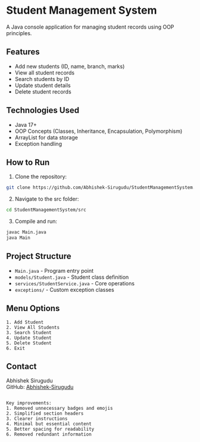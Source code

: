 # Student Management System

A Java console application for managing student records using OOP principles.

## Features

- Add new students (ID, name, branch, marks)
- View all student records
- Search students by ID
- Update student details
- Delete student records

## Technologies Used

- Java 17+
- OOP Concepts (Classes, Inheritance, Encapsulation, Polymorphism)
- ArrayList for data storage
- Exception handling

## How to Run

1. Clone the repository:
```bash
git clone https://github.com/Abhishek-Sirugudu/StudentManagementSystem.git
```

2. Navigate to the src folder:
```bash
cd StudentManagementSystem/src
```

3. Compile and run:
```bash
javac Main.java
java Main
```

## Project Structure

- `Main.java` - Program entry point
- `models/Student.java` - Student class definition
- `services/StudentService.java` - Core operations
- `exceptions/` - Custom exception classes

## Menu Options

```
1. Add Student
2. View All Students
3. Search Student
4. Update Student
5. Delete Student
6. Exit
```

## Contact

Abhishek Sirugudu  
GitHub: [Abhishek-Sirugudu](https://github.com/Abhishek-Sirugudu)
```

Key improvements:
1. Removed unnecessary badges and emojis
2. Simplified section headers
3. Clearer instructions
4. Minimal but essential content
5. Better spacing for readability
6. Removed redundant information
